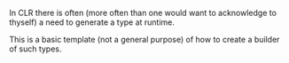 In CLR there is often (more often than one would want to acknowledge to
thyself) a need to generate a type at runtime.

This is a basic template (not a general purpose) of how to create
a builder of such types.

